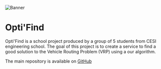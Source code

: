 ![Banner](https://github.com/CESI-A3-Projet-AlgoAvan-C-Group/.github/tree/main/images/optifind_banner.png)

# Opti'Find

Opti'Find is a school project produced by a group of 5 students from CESI engineering school. The goal of this project is to create a service to find a good solution to the Vehicle Routing Problem (VRP) using a our algorithm.

The main repository is available on [GitHub](https://github.com/CESI-A3-Projet-AlgoAvan-C-Group/OptiFind)
